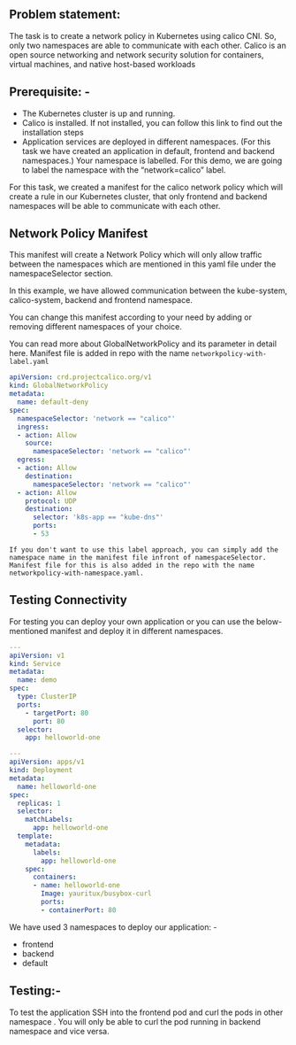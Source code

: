## Problem statement:
The task is to create a network policy in Kubernetes using calico CNI. So, only two namespaces are able to communicate with each other. Calico is an open source networking and network security solution for containers, virtual machines, and native host-based workloads

## Prerequisite: -
- The Kubernetes cluster is up and running.
- Calico is installed. If not installed, you can follow this link to find out the installation steps
- Application services are deployed in different namespaces. (For this task we have created an application in default, frontend and backend namespaces.)
Your namespace is labelled. For this demo, we are going to label the namespace with the “network=calico” label.

For this task, we created a manifest for the calico network policy which will create a rule in our Kubernetes cluster, that only frontend and backend namespaces will be able to communicate with each other. 

## Network Policy Manifest 
This manifest will create a Network Policy which will only allow traffic between the namespaces which are mentioned in this yaml file under the namespaceSelector section.

In this example, we have allowed communication between the kube-system, calico-system, backend and frontend namespace.

You can change this manifest according to your need by adding or removing different namespaces of your choice.

You can read more about GlobalNetworkPolicy and its parameter in detail here. Manifest file is added in repo with the name `networkpolicy-with-label.yaml`

```yaml
apiVersion: crd.projectcalico.org/v1
kind: GlobalNetworkPolicy
metadata:
  name: default-deny
spec:
  namespaceSelector: 'network == "calico"'
  ingress:
  - action: Allow
    source:
      namespaceSelector: 'network == "calico"'
  egress:
  - action: Allow
    destination:
      namespaceSelector: 'network == "calico"'
  - action: Allow
    protocol: UDP
    destination:
      selector: 'k8s-app == "kube-dns"'
      ports:
      - 53
```
` If you don't want to use this label approach, you can simply add the namespace name in the manifest file infront of namespaceSelector. Manifest file for this is also added in the repo with the name networkpolicy-with-namespace.yaml. `  

## Testing Connectivity
For testing you can deploy your own application or you can use the below-mentioned manifest and deploy it in different namespaces.
```yaml
---
apiVersion: v1
kind: Service
metadata:
  name: demo
spec:
  type: ClusterIP
  ports:
    - targetPort: 80
      port: 80
  selector:
    app: helloworld-one

---
apiVersion: apps/v1
kind: Deployment
metadata:
  name: helloworld-one
spec:
  replicas: 1
  selector:
    matchLabels:
      app: helloworld-one
  template:
    metadata:
      labels:
        app: helloworld-one
    spec:
      containers:
      - name: helloworld-one
        Image: yauritux/busybox-curl
        ports:
        - containerPort: 80
```

We have used 3 namespaces to deploy our application: -
- frontend
- backend
- default

## Testing:-
To test the application SSH into the frontend pod and curl the pods in other namespace . You will only be able to curl the pod running in backend namespace and vice versa.
